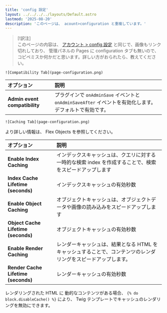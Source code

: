 ```yaml
---
title: 'config 設定'
layout: ../../../../layouts/Default.astro
lastmod: '2025-08-20'
description: 'このページは、 acount>configuration と重複しています。'
---
```


> [!訳注]  
> このページの内容は、 [アカウント &gt; config 設定](../../03.accounts/03.configuration/) と同じで、画像もリンク切れしており、 管理パネルの Pages に configuration タブも無いので、コピペミスか何かだと思います。詳しい方がおられたら、教えてください。

```
![Compatibility Tab](page-configuration.png)
```

| オプション | 説明 |
| :----- | :----- |
| **Admin event compatibility** | プラグインで `onAdminSave` イベントと `onAdminSaveAfter` イベントを有効化します。デフォルトで有効です。 |

```
![Caching Tab](page-configuration.png)
```

より詳しい情報は、 Flex Objects を参照してください。

| オプション | 説明 |
| :----- | :----- |
| **Enable Index Caching** | インデックスキャッシュは、クエリに対する一時的な検索 index を作成することで、検索をスピードアップします |
| **Index Cache Lifetime (seconds)** | インデックスキャッシュの有効秒数 |
| **Enable Object Caching** | オブジェクトキャッシュは、オブジェクトデータや画像の読み込みをスピードアップします |
| **Object Cache Lifetime (seconds)** | オブジェクトキャッシュの有効秒数 |
| **Enable Render Caching** | レンダーキャッシュは、結果となる HTML をキャッシュすることで、コンテンツのレンダリングをスピードアップします。 |
| **Render Cache Lifetime (seconds)** | レンダーキャッシュの有効秒数 |

レンダリングされた HTML に 動的なコンテンツがある場合、 `{% do block.disableCache() %}` により、 Twig テンプレートでキャッシュのレンダリングを無効にできます。

